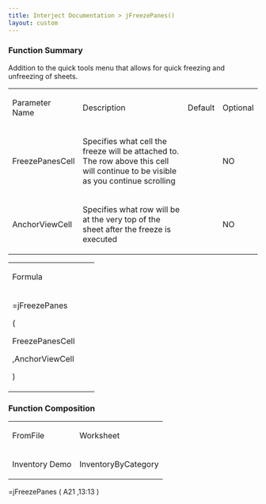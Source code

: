 ```yaml
---
title: Interject Documentation > jFreezePanes()
layout: custom
---
```

###  

###  Function Summary

Addition to the quick tools menu that allows for quick freezing and unfreezing
of sheets.  
  
<table>  
<tr>  
<td>

Parameter Name

</td>  
<td>

Description

</td>  
<td>

Default

</td>  
<td>

Optional

</td> </tr>  
<tr>  
<td>

FreezePanesCell

</td>  
<td>

Specifies what cell the freeze will be attached to. The row above this cell
will continue to be visible as you continue scrolling

</td>  
<td>

</td>  
<td>

NO

</td> </tr>  
<tr>  
<td>

AnchorViewCell

</td>  
<td>

Specifies what row will be at the very top of the sheet after the freeze is
executed

</td>  
<td>

</td>  
<td>

NO

</td> </tr> </table>  
  
<table>  
<tr>  
<td>

Formula

</td>  
<td>

  

</td>  
<td>

  

</td> </tr>  
<tr>  
<td>

=jFreezePanes

(

FreezePanesCell

,AnchorViewCell

)

</td>  
<td>

  

</td>  
<td>

</td> </tr> </table>

  

###  Function Composition  
  
<table>  
<tr>  
<td>

FromFile

</td>  
<td>

Worksheet

</td> </tr>  
<tr>  
<td>

Inventory Demo

</td>  
<td>

InventoryByCategory

</td> </tr> </table>

=jFreezePanes  (  A21  ,13:13  )

